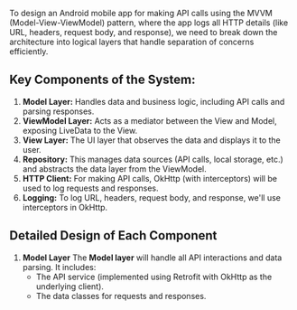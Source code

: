 To design an Android mobile app for making API calls using the MVVM (Model-View-ViewModel) pattern, where the app logs all HTTP details (like URL, headers, request body, and response), we need to break down the architecture into logical layers that handle separation of concerns efficiently.

## Key Components of the System:
  1. **Model Layer:** Handles data and business logic, including API calls and parsing responses.
  2. **ViewModel Layer:** Acts as a mediator between the View and Model, exposing LiveData to the View.
  3. **View Layer:** The UI layer that observes the data and displays it to the user.
  4. **Repository:** This manages data sources (API calls, local storage, etc.) and abstracts the data layer from the ViewModel.
  5. **HTTP Client:** For making API calls, OkHttp (with interceptors) will be used to log requests and responses.
  6. **Logging:** To log URL, headers, request body, and response, we'll use interceptors in OkHttp.

## Detailed Design of Each Component
1. **Model Layer**
  The **Model layer** will handle all API interactions and data parsing. It includes:
   - The API service (implemented using Retrofit with OkHttp as the underlying client).
   - The data classes for requests and responses.

